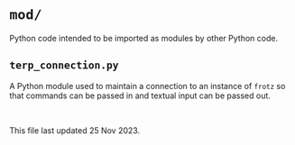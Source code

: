 # `mod/`
Python code intended to be imported as modules by other Python code.


## `terp_connection.py`

A Python module used to maintain a connection to an instance of `frotz` so that commands can be passed in and textual input can be passed out.

<p>&nbsp;</p>
<footer>This file last updated 25 Nov 2023.</footer>
